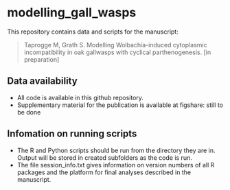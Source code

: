 # modelling_gall_wasps

This repository contains data and scripts for the manuscript:
 
> Taprogge M, Grath S. Modelling Wolbachia-induced cytoplasmic incompatibility in oak gallwasps with cyclical parthenogenesis. [in preparation]
 
## Data availability

* All code is available in this github repository.
* Supplementary material for the publication is available at figshare: still to be done
    
## Infomation on running scripts

* The R and Python scripts should be run from the directory they are in. Output will be stored in created subfolders as the code is run. 
* The file session_info.txt gives information on version numbers of all R packages and the platform for final analyses described in the manuscript.
